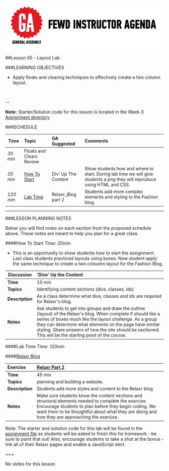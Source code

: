 ![GeneralAssemb.ly](../../img/icons/instr_agenda.png)


##Lesson 05 - Layout Lab


###LEARNING OBJECTIVES

*	Apply floats and clearing techniques to effectively create a two column layout.

<br>

--

**Note:** Starter/Solution code for this lesson is located in the Week 3 [Assignment directory](../Assignment)


###SCHEDULE


| Time        | Topic| GA Suggested| Comments |
| ------------- |:-------------|:-------------------|:----------------|
| _30 min_ | Floats and Clears Review |  | |
| _20 min_ | [How To Start](https://github.com/generalassembly-studio/FEWD_2.0.0/blob/FEWD_2.0.1/Week_03_Layout/05_layout_lab/README.md#how-to-start)| Div' Up The Content | Show students how and where to start. During lab time we will give students a png they will reproduce using HTML and CSS. |
| _120 min_ | [Lab Time](https://github.com/generalassembly-studio/FEWD_2.0.0/blob/FEWD_2.0.1/Week_03_Layout/05_layout_lab/README.md#lab-time) | Relaxr_Blog part 2 | Students add more complex elements and styling to the Fashion blog.|


---

###LESSON PLANNING NOTES

Below you will find notes on each section from the proposed schedule above. These notes are  meant to help you plan for a great class.


####How To Start
_Time: 20min_

*	This is an opportunity to show students how to start the assignment. Last class students practiced layouts using boxes. Now student apply the same technique to create a two coloumn layout for the Fashion Blog.


| Discussion | 'Dive' Up the Content|
| ------------- |:-------------|
| __Time__ | 10 min | 
| __Topics__ | Identifying content sections (divs, classes, ids) | 
| __Description__| As a class determine what divs, classes and ids are required for Relaxr's blog. |    
| __Notes__| Ask students to get into groups and draw the outline (layout) of the Relaxr's blog. When complete if should like a series of boxes much like the layout challenge. As a group they can determine what elements on the page have similar styling. Share answers of how the site should be sectioned. This will be the starting point of the course.| 


####Lab Time
_Time: 120min_


####[Relaxr Blog]()

|Exercise | [Relaxr Part 2](../AssignmentREVISED)|
|:------------- |:-------------|
| __Time__ | 45 min | 
| __Topics__ | planning and building a website. | 
| __Description__| Students add more styles and content to the Relaxr blog |    
| __Notes__| Make sure students know the content sections and structural elements needed to complete the exercise. Encourage students to plan before they begin coding. We want them to be thoughtful about what they are doing and how they are approaching the exercise. | 


Note: The starter and solution code for this lab will be found in the [assignment file](../AssignmentREVISED) as students will be asked to finish this for homework - be sure to point that out! Also, encourage students to take a shot at the bonus - link all of their Relaxr pages and enable a JavaScript alert.

===


No slides for this lesson
